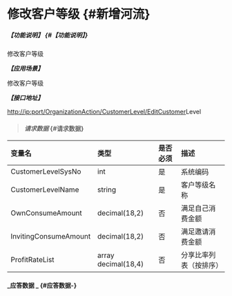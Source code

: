 # 修改客户等级 {#新增河流}

##### _【功能说明】_ {#【功能说明】}

修改客户等级

_**【应用场景】**_

修改客户等级

_**【接口地址】**_

[http://ip:port/OrganizationAction/CustomerLevel/Edit](http://ip:port/OrganizationAction/Customer/AddCustomer)[Customer](http://ip:port/OrganizationAction/Customer/AddCustomer)Level

> #### _请求数据_ {#请求数据}

| 变量名 | 类型 | 是否必须 | 描述 |
| :--- | :--- | :--- | :--- |
| CustomerLevelSysNo | int | 是 | 系统编码 |
| CustomerLevelName | string | 是 | 客户等级名称 |
| OwnConsumeAmount | decimal\(18,2\) | 否 | 满足自己消费金额 |
| InvitingConsumeAmount | decimal\(18,2\) | 否 | 满足邀请消费金额 |
| ProfitRateList | array decimal\(18,4\) | 否 | 分享比率列表（按排序） |

#### _应答数据 _ {#应答数据-}



